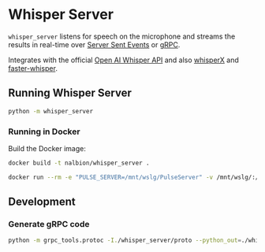 # Whisper Server

`whisper_server` listens for speech on the microphone and streams the results in real-time over [Server Sent Events](https://developer.mozilla.org/en-US/docs/Web/API/Server-sent_events/Using_server-sent_events) or [gRPC](https://grpc.io/).

Integrates with the official [Open AI Whisper API](https://openai.com/research/whisper) and also
[whisperX](https://github.com/m-bain/whisperX) and [faster-whisper](https://github.com/guillaumekln/faster-whisper).


## Running Whisper Server

```bash
python -m whisper_server
```

### Running in Docker

Build the Docker image:
```bash
docker build -t nalbion/whisper_server .
```

```bash
docker run --rm -e "PULSE_SERVER=/mnt/wslg/PulseServer" -v /mnt/wslg/:/mnt/wslg/ nalbion/whisper_server
```


## Development

### Generate gRPC code

```bash
python -m grpc_tools.protoc -I./whisper_server/proto --python_out=./whisper_server/proto --pyi_out=./whisper_server/proto --grpc_python_out=./whisper_server/proto ./whisper_server/proto/whisper_server.proto
```
